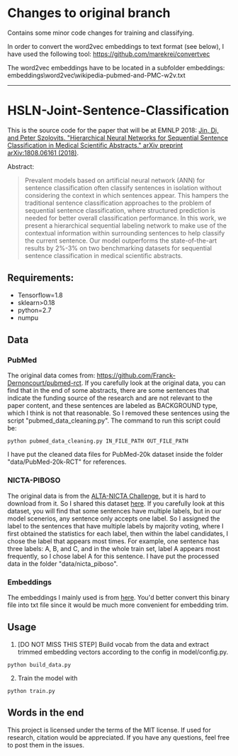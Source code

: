 # Changes to original branch

Contains some minor code changes for training and classifying.

In order to convert the word2vec embeddings to text format (see below), I have used the following tool: https://github.com/marekrei/convertvec

The word2vec embeddings have to be located in a subfolder embeddings:
embeddings\word2vec\wikipedia-pubmed-and-PMC-w2v.txt


------------------------------------------------

# HSLN-Joint-Sentence-Classification
This is the source code for the paper that will be at EMNLP 2018: [Jin, Di, and Peter Szolovits. "Hierarchical Neural Networks for Sequential Sentence Classification in Medical Scientific Abstracts." arXiv preprint arXiv:1808.06161 (2018)](https://arxiv.org/abs/1808.06161).

Abstract:

>Prevalent models based on artificial neural network (ANN) for sentence classification often classify sentences in isolation without considering the context in which sentences appear. This hampers the traditional sentence classification approaches to the problem of sequential sentence classification, where structured prediction is needed for better overall classification performance. In this work, we present a hierarchical sequential labeling network to make use of the contextual information within surrounding sentences to help classify the current sentence. Our model outperforms the state-of-the-art results by 2%-3% on two benchmarking datasets for sequential sentence classification in medical scientific abstracts.

## Requirements:

* Tensorflow=1.8
* sklearn>0.18
* python=2.7
* numpu

## Data
### PubMed
The original data comes from: https://github.com/Franck-Dernoncourt/pubmed-rct. If you carefully look at the original data, you can find that in the end of some abstracts, there are some sentences that indicate the funding source of the research and are not relevant to the paper content, and these sentences are labeled as BACKGROUND type, which I think is not that reasonable. So I removed these sentences using the script "pubmed_data_cleaning.py". The command to run this script could be:

```
python pubmed_data_cleaning.py IN_FILE_PATH OUT_FILE_PATH
```

I have put the cleaned data files for PubMed-20k dataset inside the folder "data/PubMed-20k-RCT" for references.

### NICTA-PIBOSO
The original data is from the [ALTA-NICTA Challenge](https://www.kaggle.com/c/alta-nicta-challenge2), but it is hard to download from it. So I shared this dataset [here](https://github.com/jind11/NICTA-PIBOSO-Dataset). If you carefully look at this dataset, you will find that some sentences have multiple labels, but in our model scenerios, any sentence only accepts one label. So I assigned the label to the sentences that have multiple labels by majority voting, where I first obtained the statistics for each label, then within the label candidates, I chose the label that appears most times. For example, one sentence has three labels: A, B, and C, and in the whole train set, label A appears most frequently, so I chose label A for this sentence. I have put the processed data in the folder "data/nicta_piboso".

### Embeddings
The embeddings I mainly used is from [here](http://bio.nlplab.org/). You'd better convert this binary file into txt file since it would be much more convenient for embedding trim. 

## Usage
1. [DO NOT MISS THIS STEP] Build vocab from the data and extract trimmed embedding vectors according to the config in model/config.py.

```
python build_data.py
```
2. Train the model with

```
python train.py
```

## Words in the end
This project is licensed under the terms of the MIT license. If used for research, citation would be appreciated. If you have any questions, feel free to post them in the issues. 
